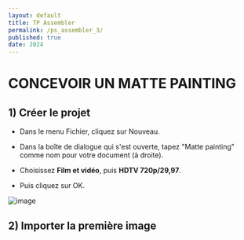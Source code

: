 ```yaml
---
layout: default
title: TP Assembler
permalink: /ps_assembler_3/
published: true
date: 2024
---
```


# CONCEVOIR UN MATTE PAINTING

## 1) Créer le projet

- Dans le menu Fichier, cliquez sur Nouveau.

- Dans la boîte de dialogue qui s'est ouverte, tapez "Matte painting" comme nom pour votre document (à droite).

- Choisissez **Film et vidéo**, puis **HDTV 720p/29,97**.

- Puis cliquez sur OK.

![image](https://github.com/user-attachments/assets/bf796695-6795-4b23-8b5c-c4e56f27de4b)

## 2) Importer la première image
